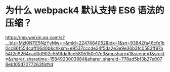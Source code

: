 # 为什么 webpack4 默认支持 ES6 语法的压缩？



https://mp.weixin.qq.com/s?__biz=MzI0NTE5NzYyMw==&mid=2247484052&idx=1&sn=93842fa46cfe1b0cc86f554caff06d0b&chksm=e9537cccde24f5da2e3e9e36b3fc0583ff97a54f2e9264cad0d902c559fda6ce5805150e17e3&mpshare=1&scene=1&srcid=&sharer_sharetime=1584923003884&sharer_shareid=778ad5bf3b27e0078eb105d7277263f6#rd